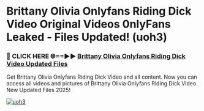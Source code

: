 # Brittany Olivia Onlyfans Riding Dick Video Original Videos 0nlyFans Leaked - Files Updated! (uoh3)

<h3>🔴 CLICK HERE 🌐==►► <a href="https://tinyurl.com/2jnfzry5" rel="nofollow">Brittany Olivia Onlyfans Riding Dick Video Updated Files</a></h3>

Get Brittany Olivia Onlyfans Riding Dick Video and all content. Now you can access all videos and pictures of Brittany Olivia Onlyfans Riding Dick Video. New Updated Files 2025!

[![uoh3](https://i.imgur.com/GyGTBgg.gif)](https://tinyurl.com/2jnfzry5)
